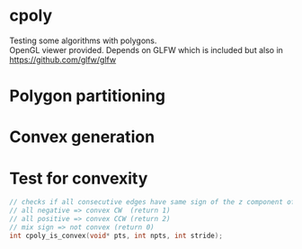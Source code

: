 # cpoly
Testing some algorithms with polygons.<br/>
OpenGL viewer provided. Depends on GLFW which is included but also in https://github.com/glfw/glfw

# Polygon partitioning

# Convex generation

# Test for convexity
```c++
// checks if all consecutive edges have same sign of the z component of their cross products
// all negative => convex CW  (return 1)
// all positive => convex CCW (return 2)
// mix sign => not convex (return 0)
int cpoly_is_convex(void* pts, int npts, int stride);
```
